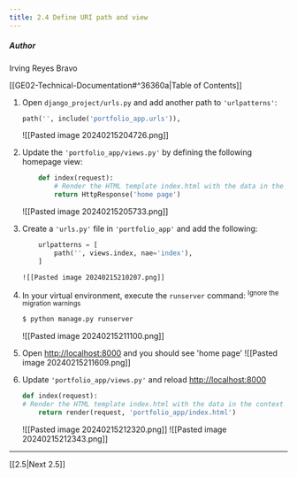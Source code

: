 ```yaml
---
title: 2.4 Define URI path and view
---
```

##### Author
Irving Reyes Bravo

[[GE02-Technical-Documentation#^36360a|Table of Contents]]

1.  Open `django_project/urls.py` and add another path to `'urlpatterns'`:
	   ```python
	   path('', include('portfolio_app.urls')),
	   ```
	   
	   ![[Pasted image 20240215204726.png]]
	   
2. Update the `'portfolio_app/views.py'` by defining the following homepage view:
	```python
		def index(request):
			# Render the HTML template index.html with the data in the context variable
			return HttpResponse('home page')
	```
	![[Pasted image 20240215205733.png]]
3. Create a `'urls.py'` file in `'portfolio_app'` and add the following:
   ```python
	   urlpatterns = [
		   path('', views.index, nae='index'),
	   ]
   ```
	   
	   ![[Pasted image 20240215210207.png]]
	
4. In your virtual environment, execute the `runserver` command:
   <sup>Ignore the migration warnings</sup>
   ```bash
   $ python manage.py runserver
   ```
   ![[Pasted image 20240215211100.png]]
   
5. Open [http://localhost:8000](http://localhost:8000) and you should see 'home page'
   ![[Pasted image 20240215211609.png]]
   
6. Update `'portfolio_app/views.py'` and reload [http://localhost:8000](http://localhost:8000)
   ```python
   def index(request):
   # Render the HTML template index.html with the data in the context variable
	   return render(request, 'portfolio_app/index.html')
   ```
   ![[Pasted image 20240215212320.png]]
   ![[Pasted image 20240215212343.png]]
***
[[2.5|Next 2.5]]